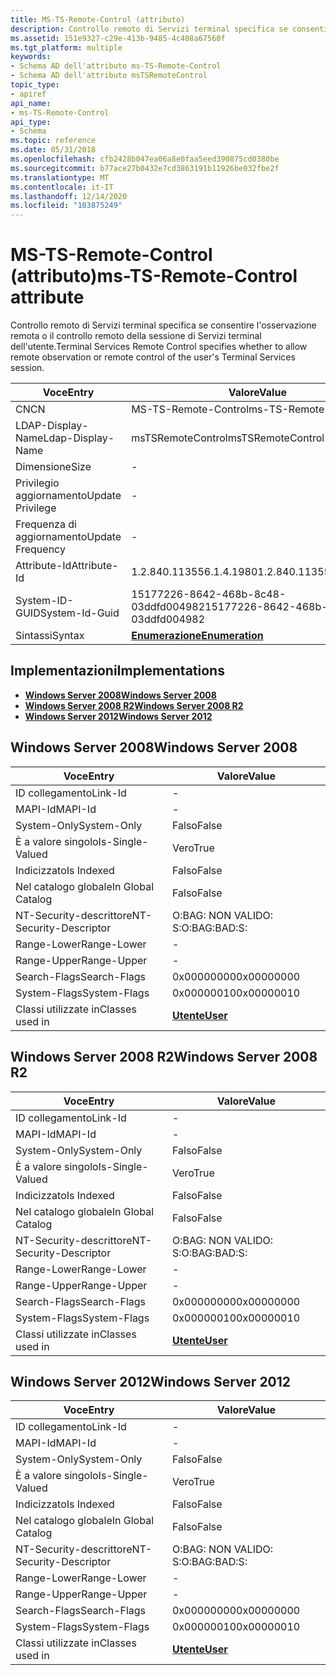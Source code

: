 ```yaml
---
title: MS-TS-Remote-Control (attributo)
description: Controllo remoto di Servizi terminal specifica se consentire l'osservazione remota o il controllo remoto della sessione di Servizi terminal dell'utente.
ms.assetid: 151e9327-c29e-413b-9485-4c408a67560f
ms.tgt_platform: multiple
keywords:
- Schema AD dell'attributo ms-TS-Remote-Control
- Schema AD dell'attributo msTSRemoteControl
topic_type:
- apiref
api_name:
- ms-TS-Remote-Control
api_type:
- Schema
ms.topic: reference
ms.date: 05/31/2018
ms.openlocfilehash: cfb2428b047ea06a8e0faa5eed390875cd0380be
ms.sourcegitcommit: b77ace27b0432e7cd3863191b11926be032fbe2f
ms.translationtype: MT
ms.contentlocale: it-IT
ms.lasthandoff: 12/14/2020
ms.locfileid: "103875249"
---
```

# <a name="ms-ts-remote-control-attribute"></a><span data-ttu-id="f27e1-105">MS-TS-Remote-Control (attributo)</span><span class="sxs-lookup"><span data-stu-id="f27e1-105">ms-TS-Remote-Control attribute</span></span>

<span data-ttu-id="f27e1-106">Controllo remoto di Servizi terminal specifica se consentire l'osservazione remota o il controllo remoto della sessione di Servizi terminal dell'utente.</span><span class="sxs-lookup"><span data-stu-id="f27e1-106">Terminal Services Remote Control specifies whether to allow remote observation or remote control of the user's Terminal Services session.</span></span>



| <span data-ttu-id="f27e1-107">Voce</span><span class="sxs-lookup"><span data-stu-id="f27e1-107">Entry</span></span> | <span data-ttu-id="f27e1-108">Valore</span><span class="sxs-lookup"><span data-stu-id="f27e1-108">Value</span></span> |
|-------------------|--------------------------------------|
| <span data-ttu-id="f27e1-109">CN</span><span class="sxs-lookup"><span data-stu-id="f27e1-109">CN</span></span>                | <span data-ttu-id="f27e1-110">MS-TS-Remote-Control</span><span class="sxs-lookup"><span data-stu-id="f27e1-110">ms-TS-Remote-Control</span></span>                 |
| <span data-ttu-id="f27e1-111">LDAP-Display-Name</span><span class="sxs-lookup"><span data-stu-id="f27e1-111">Ldap-Display-Name</span></span> | <span data-ttu-id="f27e1-112">msTSRemoteControl</span><span class="sxs-lookup"><span data-stu-id="f27e1-112">msTSRemoteControl</span></span>                    |
| <span data-ttu-id="f27e1-113">Dimensione</span><span class="sxs-lookup"><span data-stu-id="f27e1-113">Size</span></span>              | \-                                   |
| <span data-ttu-id="f27e1-114">Privilegio aggiornamento</span><span class="sxs-lookup"><span data-stu-id="f27e1-114">Update Privilege</span></span>  | \-                                   |
| <span data-ttu-id="f27e1-115">Frequenza di aggiornamento</span><span class="sxs-lookup"><span data-stu-id="f27e1-115">Update Frequency</span></span>  | \-                                   |
| <span data-ttu-id="f27e1-116">Attribute-Id</span><span class="sxs-lookup"><span data-stu-id="f27e1-116">Attribute-Id</span></span>      | <span data-ttu-id="f27e1-117">1.2.840.113556.1.4.1980</span><span class="sxs-lookup"><span data-stu-id="f27e1-117">1.2.840.113556.1.4.1980</span></span>              |
| <span data-ttu-id="f27e1-118">System-ID-GUID</span><span class="sxs-lookup"><span data-stu-id="f27e1-118">System-Id-Guid</span></span>    | <span data-ttu-id="f27e1-119">15177226-8642-468b-8c48-03ddfd004982</span><span class="sxs-lookup"><span data-stu-id="f27e1-119">15177226-8642-468b-8c48-03ddfd004982</span></span> |
| <span data-ttu-id="f27e1-120">Sintassi</span><span class="sxs-lookup"><span data-stu-id="f27e1-120">Syntax</span></span>            | [<span data-ttu-id="f27e1-121">**Enumerazione**</span><span class="sxs-lookup"><span data-stu-id="f27e1-121">**Enumeration**</span></span>](s-enumeration.md) |



## <a name="implementations"></a><span data-ttu-id="f27e1-122">Implementazioni</span><span class="sxs-lookup"><span data-stu-id="f27e1-122">Implementations</span></span>

-   [<span data-ttu-id="f27e1-123">**Windows Server 2008**</span><span class="sxs-lookup"><span data-stu-id="f27e1-123">**Windows Server 2008**</span></span>](#windows-server-2008)
-   [<span data-ttu-id="f27e1-124">**Windows Server 2008 R2**</span><span class="sxs-lookup"><span data-stu-id="f27e1-124">**Windows Server 2008 R2**</span></span>](#windows-server-2008-r2)
-   [<span data-ttu-id="f27e1-125">**Windows Server 2012**</span><span class="sxs-lookup"><span data-stu-id="f27e1-125">**Windows Server 2012**</span></span>](#windows-server-2012)

## <a name="windows-server-2008"></a><span data-ttu-id="f27e1-126">Windows Server 2008</span><span class="sxs-lookup"><span data-stu-id="f27e1-126">Windows Server 2008</span></span>



| <span data-ttu-id="f27e1-127">Voce</span><span class="sxs-lookup"><span data-stu-id="f27e1-127">Entry</span></span> | <span data-ttu-id="f27e1-128">Valore</span><span class="sxs-lookup"><span data-stu-id="f27e1-128">Value</span></span> |
|------------------------|-----------------------------------|
| <span data-ttu-id="f27e1-129">ID collegamento</span><span class="sxs-lookup"><span data-stu-id="f27e1-129">Link-Id</span></span>                | \-                                |
| <span data-ttu-id="f27e1-130">MAPI-Id</span><span class="sxs-lookup"><span data-stu-id="f27e1-130">MAPI-Id</span></span>                | \-                                |
| <span data-ttu-id="f27e1-131">System-Only</span><span class="sxs-lookup"><span data-stu-id="f27e1-131">System-Only</span></span>            | <span data-ttu-id="f27e1-132">Falso</span><span class="sxs-lookup"><span data-stu-id="f27e1-132">False</span></span>                             |
| <span data-ttu-id="f27e1-133">È a valore singolo</span><span class="sxs-lookup"><span data-stu-id="f27e1-133">Is-Single-Valued</span></span>       | <span data-ttu-id="f27e1-134">Vero</span><span class="sxs-lookup"><span data-stu-id="f27e1-134">True</span></span>                              |
| <span data-ttu-id="f27e1-135">Indicizzato</span><span class="sxs-lookup"><span data-stu-id="f27e1-135">Is Indexed</span></span>             | <span data-ttu-id="f27e1-136">Falso</span><span class="sxs-lookup"><span data-stu-id="f27e1-136">False</span></span>                             |
| <span data-ttu-id="f27e1-137">Nel catalogo globale</span><span class="sxs-lookup"><span data-stu-id="f27e1-137">In Global Catalog</span></span>      | <span data-ttu-id="f27e1-138">Falso</span><span class="sxs-lookup"><span data-stu-id="f27e1-138">False</span></span>                             |
| <span data-ttu-id="f27e1-139">NT-Security-descrittore</span><span class="sxs-lookup"><span data-stu-id="f27e1-139">NT-Security-Descriptor</span></span> | <span data-ttu-id="f27e1-140">O:BAG: NON VALIDO: S:</span><span class="sxs-lookup"><span data-stu-id="f27e1-140">O:BAG:BAD:S:</span></span>                      |
| <span data-ttu-id="f27e1-141">Range-Lower</span><span class="sxs-lookup"><span data-stu-id="f27e1-141">Range-Lower</span></span>            | \-                                |
| <span data-ttu-id="f27e1-142">Range-Upper</span><span class="sxs-lookup"><span data-stu-id="f27e1-142">Range-Upper</span></span>            | \-                                |
| <span data-ttu-id="f27e1-143">Search-Flags</span><span class="sxs-lookup"><span data-stu-id="f27e1-143">Search-Flags</span></span>           | <span data-ttu-id="f27e1-144">0x00000000</span><span class="sxs-lookup"><span data-stu-id="f27e1-144">0x00000000</span></span>                        |
| <span data-ttu-id="f27e1-145">System-Flags</span><span class="sxs-lookup"><span data-stu-id="f27e1-145">System-Flags</span></span>           | <span data-ttu-id="f27e1-146">0x00000010</span><span class="sxs-lookup"><span data-stu-id="f27e1-146">0x00000010</span></span>                        |
| <span data-ttu-id="f27e1-147">Classi utilizzate in</span><span class="sxs-lookup"><span data-stu-id="f27e1-147">Classes used in</span></span>        | [<span data-ttu-id="f27e1-148">**Utente**</span><span class="sxs-lookup"><span data-stu-id="f27e1-148">**User**</span></span>](c-user.md)<br/> |



## <a name="windows-server-2008-r2"></a><span data-ttu-id="f27e1-149">Windows Server 2008 R2</span><span class="sxs-lookup"><span data-stu-id="f27e1-149">Windows Server 2008 R2</span></span>



| <span data-ttu-id="f27e1-150">Voce</span><span class="sxs-lookup"><span data-stu-id="f27e1-150">Entry</span></span> | <span data-ttu-id="f27e1-151">Valore</span><span class="sxs-lookup"><span data-stu-id="f27e1-151">Value</span></span> |
|------------------------|-----------------------------------|
| <span data-ttu-id="f27e1-152">ID collegamento</span><span class="sxs-lookup"><span data-stu-id="f27e1-152">Link-Id</span></span>                | \-                                |
| <span data-ttu-id="f27e1-153">MAPI-Id</span><span class="sxs-lookup"><span data-stu-id="f27e1-153">MAPI-Id</span></span>                | \-                                |
| <span data-ttu-id="f27e1-154">System-Only</span><span class="sxs-lookup"><span data-stu-id="f27e1-154">System-Only</span></span>            | <span data-ttu-id="f27e1-155">Falso</span><span class="sxs-lookup"><span data-stu-id="f27e1-155">False</span></span>                             |
| <span data-ttu-id="f27e1-156">È a valore singolo</span><span class="sxs-lookup"><span data-stu-id="f27e1-156">Is-Single-Valued</span></span>       | <span data-ttu-id="f27e1-157">Vero</span><span class="sxs-lookup"><span data-stu-id="f27e1-157">True</span></span>                              |
| <span data-ttu-id="f27e1-158">Indicizzato</span><span class="sxs-lookup"><span data-stu-id="f27e1-158">Is Indexed</span></span>             | <span data-ttu-id="f27e1-159">Falso</span><span class="sxs-lookup"><span data-stu-id="f27e1-159">False</span></span>                             |
| <span data-ttu-id="f27e1-160">Nel catalogo globale</span><span class="sxs-lookup"><span data-stu-id="f27e1-160">In Global Catalog</span></span>      | <span data-ttu-id="f27e1-161">Falso</span><span class="sxs-lookup"><span data-stu-id="f27e1-161">False</span></span>                             |
| <span data-ttu-id="f27e1-162">NT-Security-descrittore</span><span class="sxs-lookup"><span data-stu-id="f27e1-162">NT-Security-Descriptor</span></span> | <span data-ttu-id="f27e1-163">O:BAG: NON VALIDO: S:</span><span class="sxs-lookup"><span data-stu-id="f27e1-163">O:BAG:BAD:S:</span></span>                      |
| <span data-ttu-id="f27e1-164">Range-Lower</span><span class="sxs-lookup"><span data-stu-id="f27e1-164">Range-Lower</span></span>            | \-                                |
| <span data-ttu-id="f27e1-165">Range-Upper</span><span class="sxs-lookup"><span data-stu-id="f27e1-165">Range-Upper</span></span>            | \-                                |
| <span data-ttu-id="f27e1-166">Search-Flags</span><span class="sxs-lookup"><span data-stu-id="f27e1-166">Search-Flags</span></span>           | <span data-ttu-id="f27e1-167">0x00000000</span><span class="sxs-lookup"><span data-stu-id="f27e1-167">0x00000000</span></span>                        |
| <span data-ttu-id="f27e1-168">System-Flags</span><span class="sxs-lookup"><span data-stu-id="f27e1-168">System-Flags</span></span>           | <span data-ttu-id="f27e1-169">0x00000010</span><span class="sxs-lookup"><span data-stu-id="f27e1-169">0x00000010</span></span>                        |
| <span data-ttu-id="f27e1-170">Classi utilizzate in</span><span class="sxs-lookup"><span data-stu-id="f27e1-170">Classes used in</span></span>        | [<span data-ttu-id="f27e1-171">**Utente**</span><span class="sxs-lookup"><span data-stu-id="f27e1-171">**User**</span></span>](c-user.md)<br/> |



## <a name="windows-server-2012"></a><span data-ttu-id="f27e1-172">Windows Server 2012</span><span class="sxs-lookup"><span data-stu-id="f27e1-172">Windows Server 2012</span></span>



| <span data-ttu-id="f27e1-173">Voce</span><span class="sxs-lookup"><span data-stu-id="f27e1-173">Entry</span></span> | <span data-ttu-id="f27e1-174">Valore</span><span class="sxs-lookup"><span data-stu-id="f27e1-174">Value</span></span> |
|------------------------|-----------------------------------|
| <span data-ttu-id="f27e1-175">ID collegamento</span><span class="sxs-lookup"><span data-stu-id="f27e1-175">Link-Id</span></span>                | \-                                |
| <span data-ttu-id="f27e1-176">MAPI-Id</span><span class="sxs-lookup"><span data-stu-id="f27e1-176">MAPI-Id</span></span>                | \-                                |
| <span data-ttu-id="f27e1-177">System-Only</span><span class="sxs-lookup"><span data-stu-id="f27e1-177">System-Only</span></span>            | <span data-ttu-id="f27e1-178">Falso</span><span class="sxs-lookup"><span data-stu-id="f27e1-178">False</span></span>                             |
| <span data-ttu-id="f27e1-179">È a valore singolo</span><span class="sxs-lookup"><span data-stu-id="f27e1-179">Is-Single-Valued</span></span>       | <span data-ttu-id="f27e1-180">Vero</span><span class="sxs-lookup"><span data-stu-id="f27e1-180">True</span></span>                              |
| <span data-ttu-id="f27e1-181">Indicizzato</span><span class="sxs-lookup"><span data-stu-id="f27e1-181">Is Indexed</span></span>             | <span data-ttu-id="f27e1-182">Falso</span><span class="sxs-lookup"><span data-stu-id="f27e1-182">False</span></span>                             |
| <span data-ttu-id="f27e1-183">Nel catalogo globale</span><span class="sxs-lookup"><span data-stu-id="f27e1-183">In Global Catalog</span></span>      | <span data-ttu-id="f27e1-184">Falso</span><span class="sxs-lookup"><span data-stu-id="f27e1-184">False</span></span>                             |
| <span data-ttu-id="f27e1-185">NT-Security-descrittore</span><span class="sxs-lookup"><span data-stu-id="f27e1-185">NT-Security-Descriptor</span></span> | <span data-ttu-id="f27e1-186">O:BAG: NON VALIDO: S:</span><span class="sxs-lookup"><span data-stu-id="f27e1-186">O:BAG:BAD:S:</span></span>                      |
| <span data-ttu-id="f27e1-187">Range-Lower</span><span class="sxs-lookup"><span data-stu-id="f27e1-187">Range-Lower</span></span>            | \-                                |
| <span data-ttu-id="f27e1-188">Range-Upper</span><span class="sxs-lookup"><span data-stu-id="f27e1-188">Range-Upper</span></span>            | \-                                |
| <span data-ttu-id="f27e1-189">Search-Flags</span><span class="sxs-lookup"><span data-stu-id="f27e1-189">Search-Flags</span></span>           | <span data-ttu-id="f27e1-190">0x00000000</span><span class="sxs-lookup"><span data-stu-id="f27e1-190">0x00000000</span></span>                        |
| <span data-ttu-id="f27e1-191">System-Flags</span><span class="sxs-lookup"><span data-stu-id="f27e1-191">System-Flags</span></span>           | <span data-ttu-id="f27e1-192">0x00000010</span><span class="sxs-lookup"><span data-stu-id="f27e1-192">0x00000010</span></span>                        |
| <span data-ttu-id="f27e1-193">Classi utilizzate in</span><span class="sxs-lookup"><span data-stu-id="f27e1-193">Classes used in</span></span>        | [<span data-ttu-id="f27e1-194">**Utente**</span><span class="sxs-lookup"><span data-stu-id="f27e1-194">**User**</span></span>](c-user.md)<br/> |



 

 





